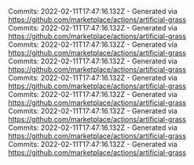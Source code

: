 Commits: 2022-02-11T17:47:16.132Z - Generated via https://github.com/marketplace/actions/artificial-grass
<br>
Commits: 2022-02-11T17:47:16.132Z - Generated via https://github.com/marketplace/actions/artificial-grass
<br>
Commits: 2022-02-11T17:47:16.132Z - Generated via https://github.com/marketplace/actions/artificial-grass
<br>
Commits: 2022-02-11T17:47:16.132Z - Generated via https://github.com/marketplace/actions/artificial-grass
<br>
Commits: 2022-02-11T17:47:16.132Z - Generated via https://github.com/marketplace/actions/artificial-grass
<br>
Commits: 2022-02-11T17:47:16.132Z - Generated via https://github.com/marketplace/actions/artificial-grass
<br>
Commits: 2022-02-11T17:47:16.132Z - Generated via https://github.com/marketplace/actions/artificial-grass
<br>
Commits: 2022-02-11T17:47:16.132Z - Generated via https://github.com/marketplace/actions/artificial-grass
<br>
Commits: 2022-02-11T17:47:16.132Z - Generated via https://github.com/marketplace/actions/artificial-grass
<br>
